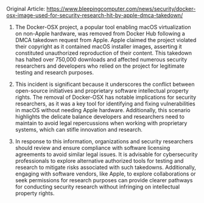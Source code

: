Original Article: https://www.bleepingcomputer.com/news/security/docker-osx-image-used-for-security-research-hit-by-apple-dmca-takedown/

1) The Docker-OSX project, a popular tool enabling macOS virtualization on non-Apple hardware, was removed from Docker Hub following a DMCA takedown request from Apple. Apple claimed the project violated their copyright as it contained macOS installer images, asserting it constituted unauthorized reproduction of their content. This takedown has halted over 750,000 downloads and affected numerous security researchers and developers who relied on the project for legitimate testing and research purposes.

2) This incident is significant because it underscores the conflict between open-source initiatives and proprietary software intellectual property rights. The removal of Docker-OSX has notable implications for security researchers, as it was a key tool for identifying and fixing vulnerabilities in macOS without needing Apple hardware. Additionally, this scenario highlights the delicate balance developers and researchers need to maintain to avoid legal repercussions when working with proprietary systems, which can stifle innovation and research.

3) In response to this information, organizations and security researchers should review and ensure compliance with software licensing agreements to avoid similar legal issues. It is advisable for cybersecurity professionals to explore alternative authorized tools for testing and research to mitigate risks associated with such takedowns. Additionally, engaging with software vendors, like Apple, to explore collaborations or seek permissions for research purposes can provide clearer pathways for conducting security research without infringing on intellectual property rights.